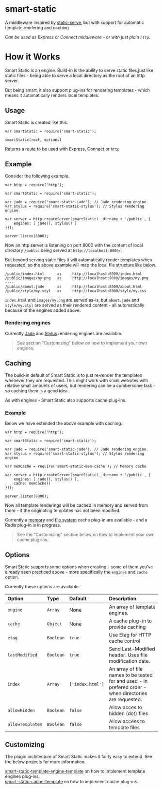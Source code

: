 
smart-static
============

A middleware inspired by [static-serve](https://github.com/expressjs/serve-static), but with support for automatic template rendering and caching.

*Can be used as Express or Connect middleware - or with just plain `http`*.

# How it Works

Smart Static is an engine. Build-in is the ability to serve static files,just like static files - being able to serve a local directory as the root of an http server.

But being smart, it also support plug-ins for rendering templates - which means it automatically renders local templates.

## Usage

Smart Static is created like this.

    var smartStatic = require('smart-static');
    
    smartStatic(root, options)

Returns a route to be used with Express, Connect or `http`.

## Example

Consider the following example.

    var http = require('http');
    
    var smartStatic = require('smart-static');
        
    var jade = require('smart-static-jade'); // Jade rendering engine.
    var stylus = require('smart-static-stylus'); // Stylus rendering engine.
	
	var server = http.createServer(smartStatic(__dirname + '/public', {
		engines: [ jade(), stylus() ]
	}));
	
	server.listen(8000);

Now an http server is listening on port 8000 with the content of local directory `/public` being served at `http://localhost:8000/`.

But beyond serving static files it will automatically render templates when requested, so the above example will map the local file structure like below.

    /public/index.html      as     http://localhost:8000/index.html
    /public/images/my.png   as     http://localhost:8000/images/my.png
    ----
    /public/about.jade      as     http://localhost:8000/about.html
    /public/style/my.styl   as     http://localhost:8000/style/my.css

`index.html` and `images/my.png` are served as-is, but `about.jade` and `style/my.styl` are served as their rendered content - all automatically because of the engines added above.

### Rendering engines

Currently [Jade](https://github.com/trenskow/smart-static-jade) and [Stylus](https://github.com/trenskow/smart-static-stylus) rendering engines are available.

> See section "Customizing" below on how to implement your own engines.

## Caching

The build-in default of Smart Static is to just re-render the templates whenever they are requested. This might work with small websites with relative small amounts of users, but rendering can be a cumbersome task - so caching them is a good idea.

As with engines - Smart Static also supports cache plug-ins.

### Example

Below we have extended the above example with caching.

    var http = require('http');
    
    var smartStatic = require('smart-static');
    
    var jade = require('smart-static-jade'); // Jade rendering engine.
    var stylus = require('smart-static-stylus'); // Stylus rendering engine.
    
    var memCache = require('smart-static-mem-cache'); // Memory cache
	
	var server = http.createServer(smartStatic(__dirname + '/public', {
		engines: [ jade(), stylus() ],
		cache: memCache()
	}));
	
	server.listen(8000);

Now all template renderings will be cached in memory and served from there - if the originating templates has not been modified.

Currently a [memory](https://github.com/trenskow/smart-static-mem-cache) and [file system](https://github.com/trenskow/smart-static-fs-cache) cache plug-in are available - and a Redis plug-in is in progress.

> See the "Customizing" section below on how to implement your own cache plug-ins.

## Options

Smart Static supports some options when creating - some of them you've already seen practiced above - more specifically the `engines` and `cache` option.

Currently these options are available.

| Option           | Type      | Dafault          | Description |
|:-----------------|:----------|:-----------------|:------------|
| `engine`         | `Array`   | None             | An array of template engines. |
| `cache`          | `Object`  | None             | A cache plug-in to provide caching |
| `etag`           | `Boolean` | `true`           | Use Etag for HTTP cache control |
| `lastModified`   | `Boolean` | `true`           | Send Last-Modified header. Uses file modification date. |
| `index`          | `Array`   | `['index.html']` | An array of file names to be tested for and used - in prefered order - when directories are requested. |
| `allowHidden`    | `Boolean` | `false`          | Allow acces to hidden (dot) files |
| `allowTemplates` | `Boolean` | `false`          | Allow access to template files |

## Customizing

The plugin architecture of Smart Static makes it fairly easy to extend. See the below projects for more information.

[smart-static-template-engine-template](https://github.com/trenskow/smart-static-engine-plugin-template) on how to implement template engines plug-ins.  
[smart-static-cache-template](https://github.com/trenskow/smart-static-cache-template) on how to implement cache plug-ins.
